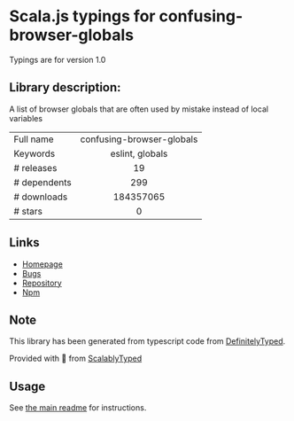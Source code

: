 
# Scala.js typings for confusing-browser-globals

Typings are for version 1.0

## Library description:
A list of browser globals that are often used by mistake instead of local variables

|                    |                 |
| ------------------ | :-------------: |
| Full name          | confusing-browser-globals |
| Keywords           | eslint, globals |
| # releases         | 19 |
| # dependents       | 299 |
| # downloads        | 184357065 |
| # stars            | 0 |

## Links
- [Homepage](https://github.com/facebook/create-react-app#readme)
- [Bugs](https://github.com/facebook/create-react-app/issues)
- [Repository](https://github.com/facebook/create-react-app)
- [Npm](https://www.npmjs.com/package/confusing-browser-globals)
    


## Note
This library has been generated from typescript code from [DefinitelyTyped](https://definitelytyped.org).

Provided with :purple_heart: from [ScalablyTyped](https://github.com/oyvindberg/ScalablyTyped)

## Usage
See [the main readme](../../readme.md) for instructions.


